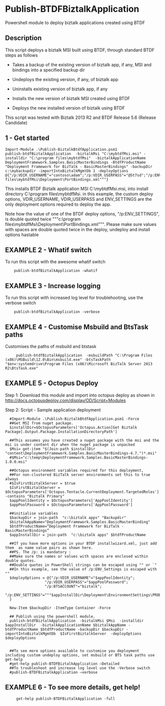 # Publish-BTDFBiztalkApplication
Powershell module to deploy biztalk applications created using BTDF

## Description
This script deploys a biztalk MSI built using BTDF, through standard BTDF steps as follows

- Takes a backup of the existing version of biztalk app, if any, MSI and bindings into a specified backup dir
   
- Undeploys the existing version, if any, of biztalk app
    
- Uninstalls existing version of biztalk app, if any
    
- Installs the new version of biztalk MSI created using BTDF
    
- Deploys the new installed version of biztalk using BTDF

This script was tested with Biztalk 2013 R2 and BTDF Release 5.6 (Release Candidate)




##  1 - Get started

    Import-Module .\Publish-BiztalkBtdfApplication.psm1 
    publish-btdfBiztalkApplication  -biztalkMsi "C:\mybtdfMsi.msi" -installdir "C:\program files\mybtdfMsi"  -biztalkApplicationName DeploymentFramework.Samples.BasicMasterBindings -BtdfProductName "Deployment Framework for BizTalk - BasicMasterBindings" -backupDir c:\mybackupdir -importIntoBiztalkMgmtDb 1 -deployOptions @{"/p:VDIR_USERNAME"="contoso\adam";"/p:VDIR_USERPASS"="@5t7sd";"/p:ENV_SETTINGS"="""c:\program files\mybtdfMsi\Deployment\PortBindings.xml"""} 


This installs BTDF Biztalk application MSI C:\mybtdfMsi.msi, into install directory C:\program files\mybtdfMsi. in this example, the custom deploy options,  VDIR_USERNAME, VDIR_USERPASS and ENV_SETTINGS are the only deployment options required to deploy the app.
 
Note how the value of one of the BTDF deploy options, "/p:ENV_SETTINGS", is double quoted twice """c:\program files\mybtdfMsi\Deployment\PortBindings.xml""". Please make sure values with spaces are double quoted twice in the deploy, undeploy and install options hastable
    

## EXAMPLE 2 - Whatif switch
To run this script with the awesome whatif switch

        publish-btdfBiztalkApplication -whatif
  
## EXAMPLE 3 - Increase logging
To run this script with increased log level for troublehooting, use the verbose switch

        publish-btdfBiztalkApplication -verbose

## EXAMPLE 4 - Customise Msbuild and BtsTask paths
Customises the paths of msbuild and btstask 

         publish-btdfBiztalkApplication  -msbuildPath "C:\Program Files (x86)\MSBuild\12.0\Bin\msbuild.exe" -btsTaskPath "$env:systemdrive\Program Files (x86)\Microsoft BizTalk Server 2013 R2\BtsTask.exe"

## EXAMPLE 5 - Octopus Deploy
Step 1: Download this module and import into octopus deploy as shown in http://docs.octopusdeploy.com/display/OD/Script+Modules
 

Step 2: Script - Sample application deployment

      #Import-Module .\Publish-BiztalkBtdfApplication.psm1 -Force
      ##Get MSI from nuget package. 
      $installDir=$OctopusParameters['Octopus.Action[Get Biztalk Package].Output.Package.InstallationDirectoryPath']
       
      ##This assumes you have created a nuget package with the msi and the msi is under content dir when the nuget package is unpacked
      $Msi= get-item "$(Join-path $installDir "content\DeploymentFramework.Samples.BasicMasterBindings-4.7.")*.msi"
      #$Msi="c:\temp\DeploymentFramework.Samples.BasicMasterBindings-1.0.0.msi"
       
      ##Octopus environment variables required for this deployment, 
      ##For non-clustered BizTalk server environments set this to true always
      #$IsFirstBiztalkServer = $true
      $IsFirstBiztalkServer = $OctopusParameters['Octopus.Tentacle.CurrentDeployment.TargetedRoles'] -contains "Biztalk Primary"
      $appPoolIdentity = $OctopusParameters['AppPoolIdentity']
      $appPoolPassword = $OctopusParameters['AppPoolPassword']
       
      ##initialise variables
      $backupDir = join-path  "c:\biztalk apps" "Backupdir"
      $biztalkAppName="DeploymentFramework.Samples.BasicMasterBinding"
      $btdfProductName=”Deployment Framework for BizTalk - BasicMasterBindings”
      $appInstallDir = join-path  "c:\biztalk apps" $btdfProductName
       
      ##If you have more options in your BTDF installwizard.xml, just add them  as name value pairs as shown here. 
      ##PS. The /p: is mandatory :
      ##Make sure the names or values with spaces are enclosed within double quotes. 
      ##Double quotes in PowerShell strings can be escaped using "" or `"
      ##In this example, see the value of /p:ENV_Settings is escaped with ""
      $deployOptions = @{"/p:VDIR_USERNAME"="$appPoolIdentity";
                      "/p:VDIR_USERPASS"="$appPoolPassword";
                      "/p:BTSACCOUNT"="biztalk";
                      "/p:ENV_SETTINGS"="""$appInstallDir\Deployment\EnvironmentSettings\PROD_settings.xml"""
      } 
       
      New-Item $backupDir -ItemType Container -Force 
       
      ## Publish using the powershell module.
      publish-btdfBiztalkApplication  -biztalkMsi $Msi  -installdir  $appInstallDir  -biztalkApplicationName $biztalkAppName -btdfProductName $btdfProductName -backupDir $backupDir -importIntoBiztalkMgmtDb  $IsFirstBiztalkServer  -deployOptions  $deployOptions 
       
       
      ##To see more options available to customise you deployment including custom undeploy options, set msbuild or BTS task paths use get-help 
      #get-help publish-BTDFBiztalkApplication –Detailed
      ##To troubleshoot and increase log level use the -Verbose switch
      #publish-BTDFBiztalkApplication –verbose


## EXAMPLE 6  - To see more details, get help!
         
         get-help publish-BTDFBiztalkApplication -full
         
